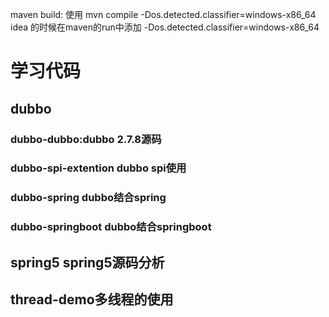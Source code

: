 maven build:
使用 mvn compile -Dos.detected.classifier=windows-x86_64
idea 的时候在maven的run中添加 -Dos.detected.classifier=windows-x86_64
# 学习代码
## dubbo
### dubbo-dubbo:dubbo 2.7.8源码
### dubbo-spi-extention dubbo spi使用
### dubbo-spring dubbo结合spring
### dubbo-springboot dubbo结合springboot
## spring5 spring5源码分析
## thread-demo多线程的使用
